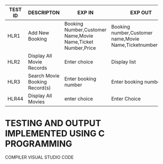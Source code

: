 
| **TEST ID** |  **DESCRIPTON**                                              | **EXP IN** | **EXP OUT** |ACTUAL OUT|
|-------------|-----|--------------------------------------------------------------|------------|---|
|  HLR1|Add New Booking|Booking Number,Customer Name,Movie Name,Ticket Number,Price| Booking number,Customer name,Movie Name,Ticketnumber,Price| Booking Number,Customer Name,Movie Name,Ticket Number,Price| 
|  HLR2| Display All Movie Records |  Enter choice | Display list | Display list  |Display list  |
|  HLR3|Search Movie Booking Record(s) | Enter booking number | Enter booking number |Enter booking number|
|  HLR44|  Display All Movies| enter choice | Enter Choice  | Enter Choice|Enter Choice|

 # TESTING AND OUTPUT IMPLEMENTED USING C PROGRAMMING
 COMPILER VISUAL STUDIO CODE

